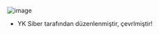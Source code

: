![image](https://github.com/user-attachments/assets/478b3857-e4e6-4581-adcd-f89375f176ac)

- YK Siber tarafından düzenlenmiştir, çevrlmiştir!


